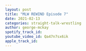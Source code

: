 ```yaml
---
layout: post
title: "MLW REWIND Episode 7"
date: 2021-02-13
categories: straight-talk-wrestling
author: george-mckay
spotify_track_id: 
youtube_video_id: Qa47n7sx6ik
apple_track_id: 
---
```

